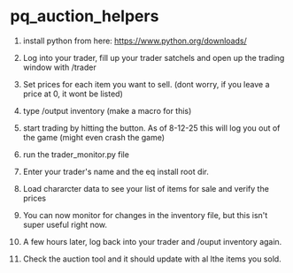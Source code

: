 # pq_auction_helpers

1) install python from here: https://www.python.org/downloads/

2) Log into your trader, fill up your trader satchels and open up the trading window with /trader

3) Set prices for each item you want to sell. (dont worry, if you leave a price at 0, it wont be listed)

4) type /output inventory (make a macro for this)

5) start trading by hitting the button. As of 8-12-25 this will log you out of the game (might even crash the game)

6) run the trader_monitor.py file

7) Enter your trader's name and the eq install root dir.

8) Load chararcter data to see your list of items for sale and verify the prices

9) You can now monitor for changes in the inventory file, but this isn't super useful right now.

10) A few hours later, log back into your trader and /ouput inventory again.

11) Check the auction tool and it should update with al lthe items you sold.
